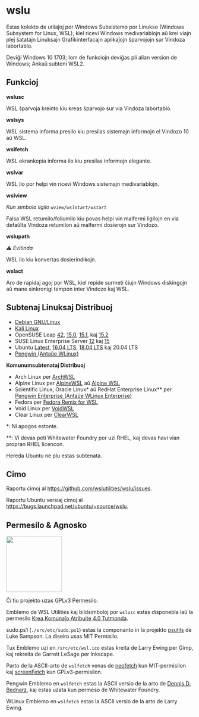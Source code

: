 
# wslu

Estas kolekto de utilaĵoj por Windows Subsistemo por Linukso (Windows Subsystem for Linux, WSL), kiel ricevi Windows medivariablojn aŭ krei viajn plej ŝatatajn Linuksajn Grafikinterfacajn aplikaĵojn ŝparvojojn sur Vindoza labortablo.

Deviĝi Windows 10 1703; Iom de funkciojn deviĝas pli alian version de Windows; Ankaŭ subteni WSL2.

## Funkcioj

**wslusc**

WSL ŝparvoja kreinto kiu kreas ŝparvojo sur via Vindoza labortablo.

**wslsys**

WSL sistema informa presilo kiu presilas sistemajn informojn el Vindozo 10 aŭ WSL.

**wslfetch**

WSL ekrankopia informa ilo kiu presilas informojn elegante.

**wslvar**

WSL ilo por helpi vin ricevi Windows  sistemajn medivariablojn.

**wslview**

*Kun simbola ligilo `wview/wslstart/wstart`*

Falsa WSL retumilo/foliumilo kiu povas helpi vin malfermi ligilojn en via defaŭlta Vindoza retumilon aŭ malfermi dosierojn sur Vindozo.

**wslupath**

*⚠ Evitinda*

WSL ilo kiu konvertas dosierindikojn.

**wslact**

Aro de rapidaj agoj por WSL, kiel repide surmeti ĉiujn Windows  diskingojn aŭ mane sinkronigi tempon inter Vindozo kaj WSL.

## Subtenaj Linuksaj Distribuoj

- [Debian GNU/Linux](https://www.microsoft.com/store/productId/9MSVKQC78PK6)
- [Kali Linux](https://www.microsoft.com/store/productId/9PKR34TNCV07)
- OpenSUSE Leap [42](https://www.microsoft.com/store/productId/9NJVJTS82TJX), [15.0](https://www.microsoft.com/store/productId/9N1TB6FPVJ8C), [15.1](https://www.microsoft.com/store/productId/9NJFZK00FGKV), kaj [15.2](https://www.microsoft.com/store/productId/9MZD0N9Z4M4H)
- SUSE Linux Enterprise Server [12](https://www.microsoft.com/store/productId/9P32MWBH6CNS) kaj [15](https://www.microsoft.com/store/productId/9PMW35D7FNLX)
- Ubuntu [Latest](https://www.microsoft.com/store/productId/9NBLGGH4MSV6), [16.04 LTS](https://www.microsoft.com/store/productId/9PJN388HP8C9), [18.04 LTS](https://www.microsoft.com/store/productId/9N9TNGVNDL3Q) kaj 20.04 LTS
- [Pengwin (Antaŭe WLinux)](https://www.microsoft.com/store/productId/9NV1GV1PXZ6P)

**Komunumsubtenataj Distribuoj**
- Arch Linux per [ArchWSL](https://github.com/yuk7/ArchWSL)
- Alpine Linux per [AlpineWSL](https://github.com/yuk7/AlpineWSL) aŭ [Alpine WSL](https://www.microsoft.com/store/productId/9P804CRF0395)
- Scientific Linux, Oracle Linux* aŭ RedHat Enterprise Linux** per [Pengwin Enterprise (Antaŭe WLinux Enterprise)](https://www.microsoft.com/store/productId/9N8LP0X93VCP)
- Fedora per [Fedora Remix for WSL](https://github.com/WhitewaterFoundry/WSLFedoraRemix)
- Void Linux per [VoidWSL](https://github.com/am11/VoidWSL)
- Clear Linux per [ClearWSL](https://github.com/wight554/ClearWSL)


*: Ni apogos estonte.

**: Vi devas peti Whitewater Foundry por uzi RHEL, kaj devas havi vian propran RHEL licencon.

Hereda Ubuntu ne plu estas subtenata.

## Cimo

Raportu cimoj al <https://github.com/wslutilities/wslu/issues>.

Raportu Ubuntu versiaj cimoj al <https://bugs.launchpad.net/ubuntu/+source/wslu>.

## Permesilo & Agnosko

<img width="150" src="https://www.gnu.org/graphics/gplv3-with-text-136x68.png">

Ĉi tiu projekto uzas GPLv3 Permesilo.

Emblemo de WSL Utilities kaj bildsimboloj por `wslusc` estas disponebla laŭ la permesilo [Krea Komunaĵo Atribuite 4.0 Tutmonda](http://creativecommons.org/licenses/by/4.0/).

sudo.ps1 (`./src/etc/sudo.ps1`) estas la componanto in la projekto [psutils](^1) de Luke Sampson. La diseiro usas MIT Permisilo.

Tux Emblemo uzi en `/src/etc/wsl.ico` estas kreita de Larry Ewing per Gimp, kaj rekreita de Garrett LeSage per Inkscape.

Parto de la ASCII-arto de `wslfetch` venas de [neofetch](^2) kun MIT-permisilon kaj [screenFetch](^3) kun GPLv3-permisilon.

Pengwin Emblemo en `wslfetch` estas la ASCII versio de la arto de [Dennis D. Bednarz](^4), kaj estas uzata kun permeso de Whitewater Foundry.

WLinux Emblemo en `wslfetch` estas la ASCII versio de la arto de Larry Ewing.

[^1]: https://github.com/lukesampson/psutils/
[^2]: https://github.com/dylanaraps/neofetch/
[^3]: https://github.com/KittyKatt/screenFetch/
[^4]: https://twitter.com/DennisBednarz